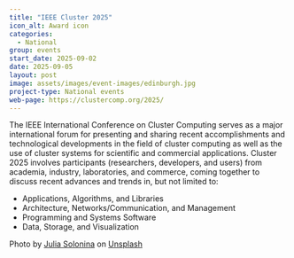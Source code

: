 ```yaml
---
title: "IEEE Cluster 2025"
icon_alt: Award icon
categories:
  - National
group: events
start_date: 2025-09-02
date: 2025-09-05
layout: post
image: assets/images/event-images/edinburgh.jpg
project-type: National events
web-page: https://clustercomp.org/2025/
---
```


The IEEE International Conference on Cluster Computing serves as a major international forum for presenting and sharing recent accomplishments and technological developments in the field of cluster computing as well as the use of cluster systems for scientific and commercial applications. Cluster 2025 involves participants (researchers, developers, and users) from academia, industry, laboratories, and commerce, coming together to discuss recent advances and trends in, but not limited to:

* Applications, Algorithms, and Libraries
* Architecture, Networks/Communication, and Management
* Programming and Systems Software
* Data, Storage, and Visualization


Photo by <a href="https://unsplash.com/@julie_soul?utm_content=creditCopyText&utm_medium=referral&utm_source=unsplash">Julia Solonina</a> on <a href="https://unsplash.com/photos/concrete-building-during-daytime-NSFoU92bD_Y?utm_content=creditCopyText&utm_medium=referral&utm_source=unsplash">Unsplash</a>
      